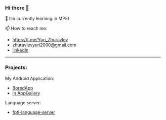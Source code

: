 ### Hi there 👋

🌱 I’m currently learning in MPEI

📫 How to reach me:
* https://t.me/Yuri_Zhuravlev
* zhuravlevyuri2000@gmail.com
* [linkedIn](https://www.linkedin.com/in/%D1%8E%D1%80%D0%B8%D0%B9-%D0%B6%D1%83%D1%80%D0%B0%D0%B2%D0%BB%D0%B5%D0%B2-b78427185/)

---
### Projects:
My Android Application:
* [BoredApp](https://github.com/YuriZhuravlev/BoredApp)
* [in AppGallery](https://appgallery.huawei.com/#/app/C103760887)


Language server:
* [fptl-language-server](https://gitlab.com/appmat/language-tool-lab/fptl/fptl-language-server)

<!--
**YuriZhuravlev/YuriZhuravlev** is a ✨ _special_ ✨ repository because its `README.md` (this file) appears on your GitHub profile.

Here are some ideas to get you started:

- 🔭 I’m currently working on ...
- 🌱 I’m currently learning ...
- 👯 I’m looking to collaborate on ...
- 🤔 I’m looking for help with ...
- 💬 Ask me about ...
- 📫 How to reach me: ...
- 😄 Pronouns: ...
- ⚡ Fun fact: ...
-->
